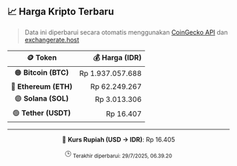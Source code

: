 

<!-- HARGA_KRIPTO -->
## 📈 Harga Kripto Terbaru

> Data ini diperbarui secara otomatis menggunakan [CoinGecko API](https://www.coingecko.com/) dan [exchangerate.host](https://exchangerate.host/)

<div align="center">

| 🪙 Token | 💰 Harga (IDR) |
|:------:|---------------:|
| 🟠 **Bitcoin (BTC)**   | Rp 1.937.057.688 |
| 🔵 **Ethereum (ETH)**  | Rp 62.249.267 |
| 🟣 **Solana (SOL)**    | Rp 3.013.306 |
| 🟢 **Tether (USDT)**   | Rp 16.407 |

---

💱 **Kurs Rupiah (USD → IDR)**: Rp 16.405

🕒 <sub>Terakhir diperbarui: 29/7/2025, 06.39.20</sub>

</div>
<!-- /HARGA_KRIPTO -->